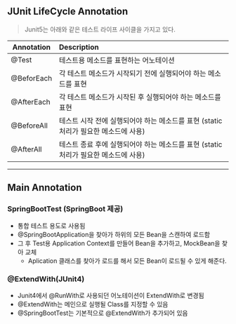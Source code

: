## JUnit LifeCycle Annotation
> Junit5는 아래와 같은 테스트 라이프 사이클을 가지고 있다.

| Annotation | Description                                         |
|------------|:----------------------------------------------------|
| @Test      | 테스트용 메소드를 표현하는 어노테이션                                |
| @BeforEach | 각 테스트 메소드가 시작되기 전에 실행되어야 하는 메소드를 표현                 |
| @AfterEach | 각 테스트 메소드가 시작된 후 실행되어야 하는 메소드를 표현                   |
| @BeforeAll | 테스트 시작 전에 실행되어야 하는 메소드를 표현 (static 처리가 필요한 메소드에 사용) |
| @AfterAll  | 테스트 종료 후에 실행되어야 하는 메소드를 표현 (static 처리가 필요한 메소드에 사용) |
----
## Main Annotation

### SpringBootTest (SpringBoot 제공)
- 통합 테스트 용도로 사용됨
- @SpringBootApplication을 찾아가 하위의 모든 Bean을 스캔하여 로드함
- 그 후 Test용 Application Context를 만들어 Bean을 추가하고, MockBean을 찾아 교체
  - Aplication 클래스를 찾아가 로드를 해서 모든 Bean이 로드될 수 있게 해준다.

### @ExtendWith(JUnit4)
- Junit4에서 @RunWith로 사용되던 어노테이션이 ExtendWith로 변경됨
- @ExtendWith는 메인으로 실행될 Class를 지정할 수 있음
- @SpringBootTest는 기본적으로 @ExtendWith가 추가되어 있음

